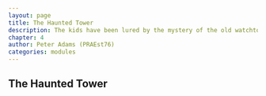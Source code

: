 ```yaml
---
layout: page
title: The Haunted Tower
description: The kids have been lured by the mystery of the old watchtower in the forest. Is it haunted or just an old ruin..?
chapter: 4
author: Peter Adams (PRAEst76)
categories: modules
---
```

## The Haunted Tower